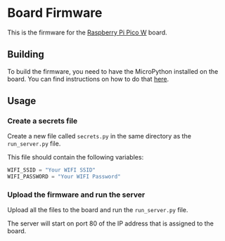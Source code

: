 # Board Firmware

This is the firmware for the [Raspberry Pi Pico W](https://www.raspberrypi.org/products/raspberry-pi-pico/) board.

## Building

To build the firmware, you need to have the MicroPython installed on the board. You can find instructions on how to do that [here](https://projects.raspberrypi.org/en/projects/getting-started-with-the-pico/0).

## Usage

### Create a secrets file

Create a new file called `secrets.py` in the same directory as the `run_server.py` file.

This file should contain the following variables:

```python
WIFI_SSID = "Your WIFI SSID"
WIFI_PASSWORD = "Your WIFI Password"
```

### Upload the firmware and run the server

Upload all the files to the board and run the `run_server.py` file.

The server will start on port 80 of the IP address that is assigned to the board.